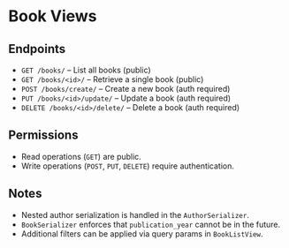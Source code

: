 #  Book Views

## Endpoints
- `GET /books/` – List all books (public)
- `GET /books/<id>/` – Retrieve a single book (public)
- `POST /books/create/` – Create a new book (auth required)
- `PUT /books/<id>/update/` – Update a book (auth required)
- `DELETE /books/<id>/delete/` – Delete a book (auth required)

## Permissions
- Read operations (`GET`) are public.
- Write operations (`POST`, `PUT`, `DELETE`) require authentication.

## Notes
- Nested author serialization is handled in the `AuthorSerializer`.
- `BookSerializer` enforces that `publication_year` cannot be in the future.
- Additional filters can be applied via query params in `BookListView`.
